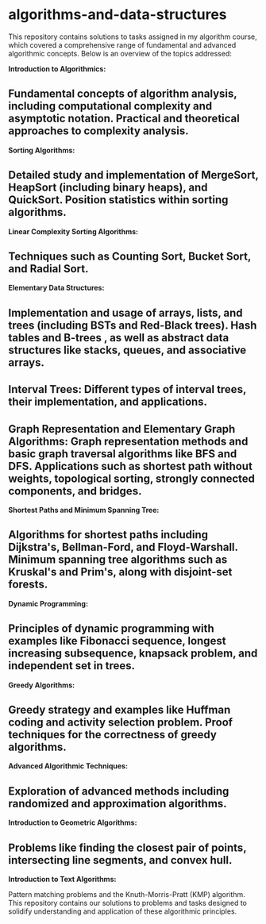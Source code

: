 # algorithms-and-data-structures

This repository contains solutions to tasks assigned in my algorithm course, which covered a comprehensive range of fundamental and advanced algorithmic concepts. Below is an overview of the topics addressed:

**Introduction to Algorithmics:**

Fundamental concepts of algorithm analysis, including computational complexity and asymptotic notation.
Practical and theoretical approaches to complexity analysis.
---
**Sorting Algorithms:**

Detailed study and implementation of MergeSort, HeapSort (including binary heaps), and QuickSort.
Position statistics within sorting algorithms.
---
**Linear Complexity Sorting Algorithms:**

Techniques such as Counting Sort, Bucket Sort, and Radial Sort.
---
**Elementary Data Structures:**

Implementation and usage of arrays, lists, and trees (including BSTs and Red-Black trees).
Hash tables and B-trees , as well as abstract data structures like stacks, queues, and associative arrays.
---
**Interval Trees:**
Different types of interval trees, their implementation, and applications.
---
**Graph Representation and Elementary Graph Algorithms:**
Graph representation methods and basic graph traversal algorithms like BFS and DFS.
Applications such as shortest path without weights, topological sorting, strongly connected components, and bridges.
---

**Shortest Paths and Minimum Spanning Tree:**

Algorithms for shortest paths including Dijkstra's, Bellman-Ford, and Floyd-Warshall.
Minimum spanning tree algorithms such as Kruskal's and Prim's, along with disjoint-set forests.
---
**Dynamic Programming:**

Principles of dynamic programming with examples like Fibonacci sequence, longest increasing subsequence, knapsack problem, and independent set in trees.
---
**Greedy Algorithms:**

Greedy strategy and examples like Huffman coding and activity selection problem.
Proof techniques for the correctness of greedy algorithms.
---
**Advanced Algorithmic Techniques:**

Exploration of advanced methods including randomized and approximation algorithms.
---
**Introduction to Geometric Algorithms:**

Problems like finding the closest pair of points, intersecting line segments, and convex hull.
---
**Introduction to Text Algorithms:**

Pattern matching problems and the Knuth-Morris-Pratt (KMP) algorithm.
This repository contains our solutions to problems and tasks designed to solidify understanding and application of these algorithmic principles.